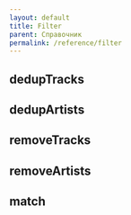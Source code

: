 ```yaml
---
layout: default
title: Filter
parent: Справочник
permalink: /reference/filter
---
```


## dedupTracks

## dedupArtists

## removeTracks

## removeArtists

## match